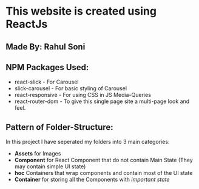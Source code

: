 # This website is created using ReactJs
## Made By: **Rahul Soni**


## NPM Packages Used: 
* react-slick - For Carousel
* slick-carousel - For basic styling of Carousel
* react-responsive - For using CSS in JS Media-Queries
* react-router-dom - To give this single page site a multi-page look and feel.

## Pattern of Folder-Structure:
In this project I have seperated my folders into 3 main categories:
* **Assets** for Images
* **Component** for React Component that do not contain Main State (They may contain simple UI state)
* **hoc** Containers that wrap components and contain most of the UI state
* **Container** for storing all the Components with *important state*